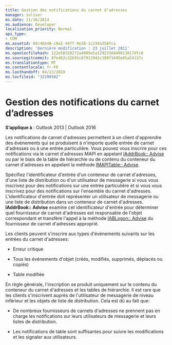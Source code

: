 ```yaml
---
title: Gestion des notifications du carnet d’adresses
manager: soliver
ms.date: 11/16/2014
ms.audience: Developer
localization_priority: Normal
api_type:
- COM
ms.assetid: 0dc4bb48-c8a1-447f-9e38-1c234a358fca
description: 'Dernière modification : 23 juillet 2011'
ms.openlocfilehash: 122e50328272a4009e5a129233d449613817dfc8
ms.sourcegitcommit: 8fe462c32b91c87911942c188f3445e85a54137c
ms.translationtype: MT
ms.contentlocale: fr-FR
ms.lasthandoff: 04/23/2019
ms.locfileid: "32299502"
---
```

# <a name="handing-address-book-notification"></a>Gestion des notifications du carnet d’adresses
  
**S’applique à** : Outlook 2013 | Outlook 2016 
  
Les notifications de carnet d'adresses permettent à un client d'apprendre des événements qui se produisent à n'importe quelle entrée de carnet d'adresses ou à une entrée particulière. Vous pouvez vous inscrire pour ces notifications via le carnet d'adresses MAPI en appelant [IAddrBook:: Advise](iaddrbook-advise.md) ou par le biais de la table de hiérarchie ou de contenu du conteneur du carnet d'adresses en appelant la méthode [IMAPITable:: Advise](imapitable-advise.md). 
  
Spécifiez l'identificateur d'entrée d'un conteneur de carnet d'adresses, d'une liste de distribution ou d'un utilisateur de messagerie si vous vous inscrivez pour des notifications sur une entrée particulière et si vous vous inscrivez pour des notifications sur l'ensemble du carnet d'adresses. L'identificateur d'entrée doit représenter un utilisateur de messagerie ou une liste de distribution dans un conteneur de carnet d'adresses. **IAddrBook:: Advise** examine cet identificateur d'entrée pour déterminer quel fournisseur de carnet d'adresses est responsable de l'objet correspondant et transfère l'appel à la méthode [IABLogon:: Advise](iablogon-advise.md) du fournisseur de carnet d'adresses approprié. 
  
Les clients peuvent s'inscrire aux types d'événements suivants sur les entrées du carnet d'adresses:
  
- Erreur critique
    
- Tous les événements d'objet (créés, modifiés, supprimés, déplacés ou copiés)
    
- Table modifiée
    
En règle générale, l'inscription se produit uniquement sur le contenu du conteneur du carnet d'adresses et les tables de hiérarchie. Il est rare que les clients s'inscrivent auprès de l'utilisateur de messagerie de niveau inférieur et les objets de liste de distribution. Cela est dû au fait que:
  
- De nombreux fournisseurs de carnets d'adresses ne prennent pas en charge les notifications sur leurs utilisateurs de messagerie et leurs listes de distribution.
    
- Les notifications de table sont suffisantes pour suivre les modifications et les signaler aux utilisateurs.
    

